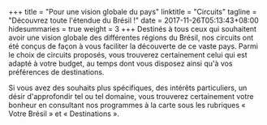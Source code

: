 +++
title = "Pour une vision globale du pays"
linktitle = "Circuits"
tagline = "Découvrez toute l'étendue du Brésil !"
date = 2017-11-26T05:13:43+08:00
hidesummaries = true
weight = 3
+++
Destinés à tous ceux qui souhaitent avoir une vision globale des différentes régions du Brésil, nos circuits ont été conçus de façon à vous faciliter la découverte de ce vaste pays. Parmi le choix de circuits proposés, vous trouverez certainement celui qui est adapté à votre budget, au temps dont vous disposez ainsi qu'à vos préférences de destinations.

Si vous avez des souhaits plus spécifiques, des intérêts particuliers, un désir d'approfondir tel ou tel domaine, vous trouverez certainement votre bonheur en consultant nos programmes à la carte sous les rubriques « Votre Brésil » et « Destinations ».
